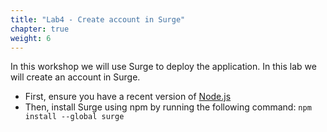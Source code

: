 ```yaml
---
title: "Lab4 - Create account in Surge"
chapter: true
weight: 6
---
```


In this workshop we will use Surge to deploy the application. In this lab we will create an account in Surge.

- First, ensure you have a recent version of [Node.js](https://nodejs.org/en/download/current/)
- Then, install Surge using npm by running the following command:
   `npm install --global surge`
